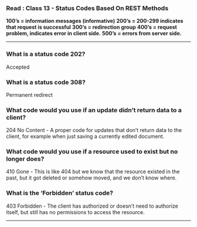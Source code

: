 ### Read : Class 13 - Status Codes Based On REST Methods

**100’s = information messages (informative)**
**200’s = 200-299 indicates that request is successful**
**300’s = redirection group**
**400’s = request problem, indicates error in client side.**
**500’s = errors from server side.**

---

### **What is a status code 202?**

Accepted

### **What is a status code 308?**

Permanent redirect

### **What code would you use if an update didn’t return data to a client?**

204 No Content - A proper code for updates that don’t return data to the client, for example when just saving a currently edited document.

### **What code would you use if a resource used to exist but no longer does?**

410 Gone - This is like 404 but we know that the resource existed in the past, but it got deleted or somehow moved, and we don’t know where.

### **What is the ‘Forbidden’ status code?**

403 Forbidden - The client has authorized or doesn’t need to authorize itself, but still has no permissions to access the resource.

---
